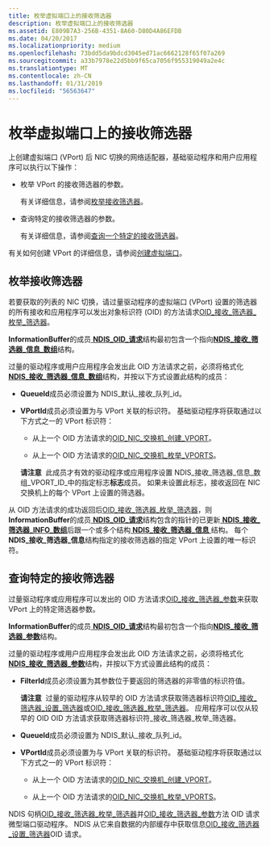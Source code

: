 ```yaml
---
title: 枚举虚拟端口上的接收筛选器
description: 枚举虚拟端口上的接收筛选器
ms.assetid: E809B7A3-256B-4351-8A60-D80D4A86EFDB
ms.date: 04/20/2017
ms.localizationpriority: medium
ms.openlocfilehash: 73bdd5da9bdcd3045ed71ac6662128f65f07a269
ms.sourcegitcommit: a33b7978e22d5bb9f65ca7056f955319049a2e4c
ms.translationtype: MT
ms.contentlocale: zh-CN
ms.lasthandoff: 01/31/2019
ms.locfileid: "56563647"
---
```

# <a name="enumerating-receive-filters-on-a-virtual-port"></a>枚举虚拟端口上的接收筛选器





上创建虚拟端口 (VPort) 后 NIC 切换的网络适配器，基础驱动程序和用户应用程序可以执行以下操作：

-   枚举 VPort 的接收筛选器的参数。

    有关详细信息，请参阅[枚举接收筛选器](#enumerate)。

-   查询特定的接收筛选器的参数。

    有关详细信息，请参阅[查询一个特定的接收筛选器](#query)。

有关如何创建 VPort 的详细信息，请参阅[创建虚拟端口](creating-a-virtual-port.md)。

## <a name="enumerating-receive-filters"></a>枚举接收筛选器


若要获取的列表的 NIC 切换，请过量驱动程序的虚拟端口 (VPort) 设置的筛选器的所有接收和应用程序可以发出对象标识符 (OID) 的方法请求[OID\_接收\_筛选器\_枚举\_筛选器](https://msdn.microsoft.com/library/windows/hardware/ff569787)。

**InformationBuffer**的成员[ **NDIS\_OID\_请求**](https://msdn.microsoft.com/library/windows/hardware/ff566710)结构最初包含一个指向[**NDIS\_接收\_筛选器\_信息\_数组**](https://msdn.microsoft.com/library/windows/hardware/ff567179)结构。

过量的驱动程序或用户应用程序会发出此 OID 方法请求之前，必须将格式化[ **NDIS\_接收\_筛选器\_信息\_数组**](https://msdn.microsoft.com/library/windows/hardware/ff567179)结构，并按以下方式设置此结构的成员：

-   **QueueId**成员必须设置为 NDIS\_默认\_接收\_队列\_id。

-   **VPortId**成员必须设置为与 VPort 关联的标识符。 基础驱动程序将获取通过以下方式之一的 VPort 标识符：

    -   从上一个 OID 方法请求的[OID\_NIC\_交换机\_创建\_VPORT](https://msdn.microsoft.com/library/windows/hardware/hh451816)。

    -   从上一个 OID 方法请求的[OID\_NIC\_交换机\_枚举\_VPORTS](https://msdn.microsoft.com/library/windows/hardware/hh451821)。

    **请注意**  此成员才有效的驱动程序或应用程序设置 NDIS\_接收\_筛选器\_信息\_数组\_VPORT\_ID\_中的指定标志**标志**成员。 如果未设置此标志，接收返回在 NIC 交换机上的每个 VPort 上设置的筛选器。

     

从 OID 方法请求的成功返回后[OID\_接收\_筛选器\_枚举\_筛选器](https://msdn.microsoft.com/library/windows/hardware/ff569787)，则**InformationBuffer**的成员[ **NDIS\_OID\_请求**](https://msdn.microsoft.com/library/windows/hardware/ff566710)结构包含的指针的已更新[ **NDIS\_接收\_筛选器\_INFO\_数组**](https://msdn.microsoft.com/library/windows/hardware/ff567179)后跟一个或多个结构[ **NDIS\_接收\_筛选器\_信息** ](https://msdn.microsoft.com/library/windows/hardware/ff567176)结构。 每个**NDIS\_接收\_筛选器\_信息**结构指定的接收筛选器的指定 VPort 上设置的唯一标识符。

## <a name="querying-a-specific-receive-filter"></a>查询特定的接收筛选器


过量驱动程序或应用程序可以发出的 OID 方法请求[OID\_接收\_筛选器\_参数](https://msdn.microsoft.com/library/windows/hardware/ff569792)来获取 VPort 上的特定筛选器参数。

**InformationBuffer**的成员[ **NDIS\_OID\_请求**](https://msdn.microsoft.com/library/windows/hardware/ff566710)结构最初包含一个指向[**NDIS\_接收\_筛选器\_参数**](https://msdn.microsoft.com/library/windows/hardware/ff567181)结构。

过量的驱动程序或用户应用程序会发出此 OID 方法请求之前，必须将格式化[ **NDIS\_接收\_筛选器\_参数**](https://msdn.microsoft.com/library/windows/hardware/ff567181)结构，并按以下方式设置此结构的成员：

-   **FilterId**成员必须设置为其参数位于要返回的筛选器的非零值的标识符值。

    **请注意**  过量的驱动程序从较早的 OID 方法请求获取筛选器标识符[OID\_接收\_筛选器\_设置\_筛选器](https://msdn.microsoft.com/library/windows/hardware/ff569795)或[OID\_接收\_筛选器\_枚举\_筛选器](https://msdn.microsoft.com/library/windows/hardware/ff569787)。 应用程序可以仅从较早的 OID OID 方法请求获取筛选器标识符\_接收\_筛选器\_枚举\_筛选器。

     

-   **QueueId**成员必须设置为 NDIS\_默认\_接收\_队列\_id。

-   **VPortId**成员必须设置为与 VPort 关联的标识符。 基础驱动程序将获取通过以下方式之一的 VPort 标识符：

    -   从上一个 OID 方法请求的[OID\_NIC\_交换机\_创建\_VPORT](https://msdn.microsoft.com/library/windows/hardware/hh451816)。

    -   从上一个 OID 方法请求的[OID\_NIC\_交换机\_枚举\_VPORTS](https://msdn.microsoft.com/library/windows/hardware/hh451821)。

NDIS 句柄[OID\_接收\_筛选器\_枚举\_筛选器](https://msdn.microsoft.com/library/windows/hardware/ff569787)并[OID\_接收\_筛选器\_参数](https://msdn.microsoft.com/library/windows/hardware/ff569792)方法 OID 请求微型端口驱动程序。 NDIS 从它来自数据的内部缓存中获取信息[OID\_接收\_筛选器\_设置\_筛选器](https://msdn.microsoft.com/library/windows/hardware/ff569795)OID 请求。

 

 





